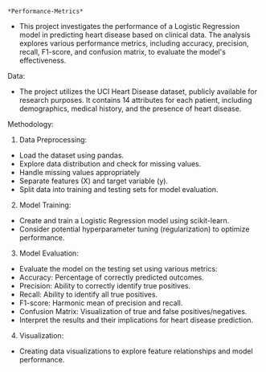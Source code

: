                                                                                         *Performance-Metrics*
* This project investigates the performance of a Logistic Regression model in predicting heart disease based on clinical data. The analysis explores various performance metrics, including accuracy, precision, recall, F1-score, and confusion matrix, to evaluate the model's effectiveness.

Data:
* The project utilizes the UCI Heart Disease dataset, publicly available for research purposes. It contains 14 attributes for each patient, including demographics, medical history, and the presence of heart disease.

Methodology:

1. Data Preprocessing:
* Load the dataset using pandas.
* Explore data distribution and check for missing values.
* Handle missing values appropriately 
* Separate features (X) and target variable (y).
* Split data into training and testing sets for model evaluation.

2. Model Training:
* Create and train a Logistic Regression model using scikit-learn.
* Consider potential hyperparameter tuning (regularization) to optimize performance.

3. Model Evaluation:
* Evaluate the model on the testing set using various metrics:
* Accuracy: Percentage of correctly predicted outcomes.
* Precision: Ability to correctly identify true positives.
* Recall: Ability to identify all true positives.
* F1-score: Harmonic mean of precision and recall.
* Confusion Matrix: Visualization of true and false positives/negatives.
* Interpret the results and their implications for heart disease prediction.

4. Visualization:
* Creating data visualizations to explore feature relationships and model performance.
